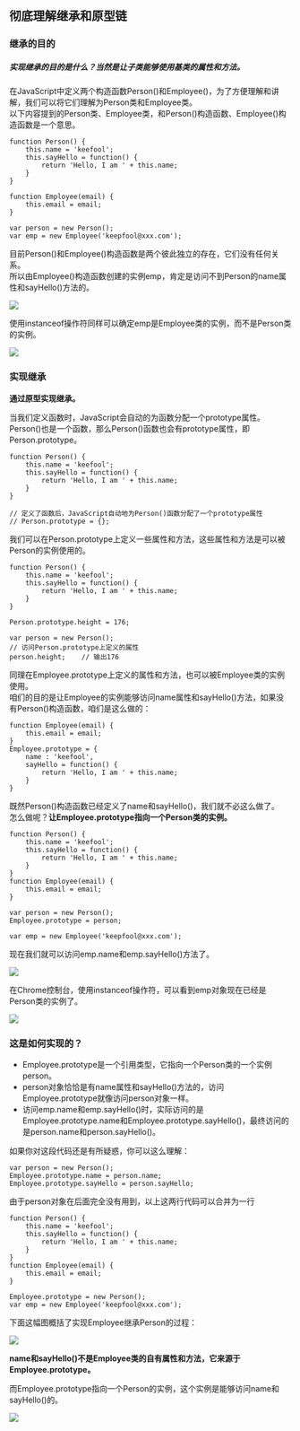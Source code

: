 ## 彻底理解继承和原型链

### 继承的目的

##### 实现继承的目的是什么？当然是让子类能够使用基类的属性和方法。

在JavaScript中定义两个构造函数Person\(\)和Employee\(\)，为了方便理解和讲解，我们可以将它们理解为Person类和Employee类。  
以下内容提到的Person类、Employee类，和Person\(\)构造函数、Employee\(\)构造函数是一个意思。

```
function Person() {
    this.name = 'keefool';
    this.sayHello = function() {
        return 'Hello, I am ' + this.name;
    }
}

function Employee(email) {
    this.email = email;
}

var person = new Person();
var emp = new Employee('keepfool@xxx.com');
```

目前Person\(\)和Employee\(\)构造函数是两个彼此独立的存在，它们没有任何关系。  
所以由Employee\(\)构造函数创建的实例emp，肯定是访问不到Person的name属性和sayHello\(\)方法的。

![](https://images2015.cnblogs.com/blog/341820/201606/341820-20160610071721402-246699741.png)

使用instanceof操作符同样可以确定emp是Employee类的实例，而不是Person类的实例。

![](https://images2015.cnblogs.com/blog/341820/201606/341820-20160610071722433-1387947998.png)

### 实现继承

**通过原型实现继承。**

当我们定义函数时，JavaScript会自动的为函数分配一个prototype属性。  
Person\(\)也是一个函数，那么Person\(\)函数也会有prototype属性，即Person.prototype。

```
function Person() {
    this.name = 'keefool';
    this.sayHello = function() {
        return 'Hello, I am ' + this.name;
    }
}    

// 定义了函数后，JavaScript自动地为Person()函数分配了一个prototype属性
// Person.prototype = {};
```

我们可以在Person.prototype上定义一些属性和方法，这些属性和方法是可以被Person的实例使用的。

```
function Person() {
    this.name = 'keefool';
    this.sayHello = function() {
        return 'Hello, I am ' + this.name;
    }
}

Person.prototype.height = 176;

var person = new Person();
// 访问Person.prototype上定义的属性
person.height;    // 输出176
```

同理在Employee.prototype上定义的属性和方法，也可以被Employee类的实例使用。  
咱们的目的是让Employee的实例能够访问name属性和sayHello\(\)方法，如果没有Person\(\)构造函数，咱们是这么做的：

```
function Employee(email) {
    this.email = email;
}
Employee.prototype = {
    name : 'keefool',
    sayHello = function() {
        return 'Hello, I am ' + this.name;
    }
}
```

既然Person\(\)构造函数已经定义了name和sayHello\(\)，我们就不必这么做了。  
怎么做呢？**让Employee.prototype指向一个Person类的实例。**

```
function Person() {
    this.name = 'keefool';
    this.sayHello = function() {
        return 'Hello, I am ' + this.name;
    }
}
function Employee(email) {
    this.email = email;
}

var person = new Person(); 
Employee.prototype = person;

var emp = new Employee('keepfool@xxx.com');
```

现在我们就可以访问emp.name和emp.sayHello\(\)方法了。

![](https://images2015.cnblogs.com/blog/341820/201606/341820-20160610071723355-1789598776.png)

在Chrome控制台，使用instanceof操作符，可以看到emp对象现在已经是Person类的实例了。

![](https://images2015.cnblogs.com/blog/341820/201606/341820-20160610071724355-791458085.png)

### 这是如何实现的？

* Employee.prototype是一个引用类型，它指向一个Person类的一个实例person。
* person对象恰恰是有name属性和sayHello\(\)方法的，访问Employee.prototype就像访问person对象一样。
* 访问emp.name和emp.sayHello\(\)时，实际访问的是Employee.prototype.name和Employee.prototype.sayHello\(\)，最终访问的是person.name和person.sayHello\(\)。

如果你对这段代码还是有所疑惑，你可以这么理解：

```
var person = new Person();
Employee.prototype.name = person.name;
Employee.prototype.sayHello = person.sayHello;
```

由于person对象在后面完全没有用到，以上这两行代码可以合并为一行

```
function Person() {
    this.name = 'keefool';
    this.sayHello = function() {
        return 'Hello, I am ' + this.name;
    }
}
function Employee(email) {
    this.email = email;
}

Employee.prototype = new Person();
var emp = new Employee('keepfool@xxx.com');
```

下面这幅图概括了实现Employee继承Person的过程：

![](https://images2015.cnblogs.com/blog/341820/201606/341820-20160610071725355-1020928779.png)

**name和sayHello\(\)不是Employee类的自有属性和方法，它来源于Employee.prototype。**

而Employee.prototype指向一个Person的实例，这个实例是能够访问name和sayHello\(\)的。

![](https://images2015.cnblogs.com/blog/341820/201606/341820-20160610071726402-523240670.png)



